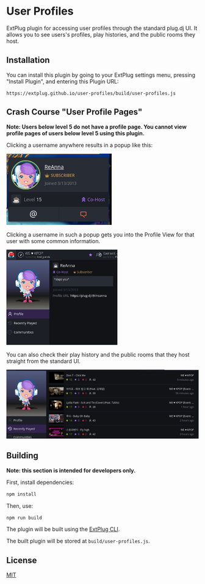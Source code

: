 User Profiles
=============

ExtPlug plugin for accessing user profiles through the standard plug.dj UI. It
allows you to see users's profiles, play histories, and the public rooms they
host.

## Installation

You can install this plugin by going to your ExtPlug settings menu, pressing "Install Plugin",
and entering this Plugin URL:

```
https://extplug.github.io/user-profiles/build/user-profiles.js
```

## Crash Course "User Profile Pages"

**Note: Users below level 5 do not have a profile page. You cannot view profile
pages of users below level 5 using this plugin.**

Clicking a username anywhere results in a popup like this:

![Profile Link](./img/profile-link.png)

Clicking a username in such a popup gets you into the Profile View for that
user with some common information.

[![Profile Meta](./img/small-profile.png)](./img/profile.png)

You can also check their play history and the public rooms that they host
straight from the standard UI.

[![Profile History](./img/small-history.png)](./img/history.png)

## Building

**Note: this section is intended for developers only.**

First, install dependencies:

```bash
npm install
```

Then, use:

```bash
npm run build
```

The plugin will be built using the [ExtPlug CLI](https://github.com/extplug/extplug-cli).

The built plugin will be stored at `build/user-profiles.js`.

## License

[MIT](./LICENSE)
